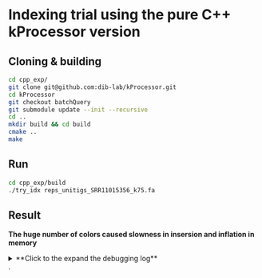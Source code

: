 # Indexing trial using the pure C++ kProcessor version


## Cloning & building

```bash
cd cpp_exp/
git clone git@github.com:dib-lab/kProcessor.git
cd kProcessor
git checkout batchQuery
git submodule update --init --recursive
cd ..
mkdir build && cd build
cmake ..
make
```

## Run

```bash
cd cpp_exp/build
./try_idx reps_unitigs_SRR11015356_k75.fa
```

## Result

**The huge number of colors caused slowness in insersion and inflation in memory**

<details>
  <summary>**Click to the expand the debugging log**</summary>
  
```bash
[DEBUG:: ] chunk: 1
tagsMapsize: 2528241
---------------------------
[DEBUG:: ] chunk: 2
tagsMapsize: 2608262
---------------------------
[DEBUG:: ] chunk: 3
tagsMapsize: 2777606
---------------------------
[DEBUG:: ] chunk: 4
tagsMapsize: 2977908
---------------------------
[DEBUG:: ] chunk: 5
tagsMapsize: 3161182
---------------------------
[DEBUG:: ] chunk: 6
tagsMapsize: 3414790
---------------------------
[DEBUG:: ] chunk: 7
tagsMapsize: 3720254
---------------------------
[DEBUG:: ] chunk: 8
tagsMapsize: 4228800
---------------------------
[DEBUG:: ] chunk: 9
tagsMapsize: 4793336
---------------------------
[DEBUG:: ] chunk: 10
tagsMapsize: 5384756
---------------------------
[DEBUG:: ] chunk: 11
tagsMapsize: 6016696
---------------------------
[DEBUG:: ] chunk: 12
tagsMapsize: 6680597
---------------------------
[DEBUG:: ] chunk: 13
tagsMapsize: 7370437
---------------------------
[DEBUG:: ] chunk: 14
tagsMapsize: 8095047
---------------------------
[DEBUG:: ] chunk: 15
tagsMapsize: 8846856
```
</details>.